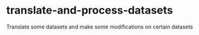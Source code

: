 # translate-and-process-datasets
Translate some datasets and make some modifications on certain datasets
